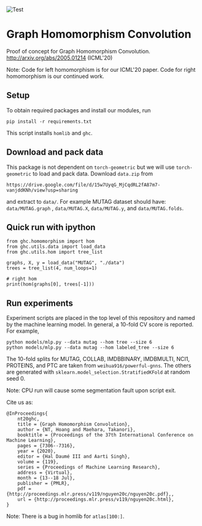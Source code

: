 ![Test](https://github.com/gear/graph-homomorphism-network/workflows/Test/badge.svg)

# Graph Homomorphism Convolution
Proof of concept for Graph Homomorphism Convolution.
http://arxiv.org/abs/2005.01214 (ICML'20)

Note: Code for left homomorphism is for our ICML'20 paper.
Code for right homomorphism is our continued work.

## Setup
To obtain required packages and install our modules, run
```
pip install -r requirements.txt
```
This script installs `homlib` and `ghc`.

## Download and pack data
This package is not dependent on `torch-geometric` but we will use 
`torch-geometric` to load and pack data. Download `data.zip` from
```
https://drive.google.com/file/d/15w7UyqG_MjCqdRL2fA87m7-vanjddKNh/view?usp=sharing
```
and extract to `data/`. For example MUTAG dataset should have: `data/MUTAG.graph`
, `data/MUTAG.X`, `data/MUTAG.y`, and `data/MUTAG.folds`. 

## Quick run with ipython
```
from ghc.homomorphism import hom 
from ghc.utils.data import load_data
from ghc.utils.hom import tree_list

graphs, X, y = load_data("MUTAG", "./data")
trees = tree_list(4, num_loops=1)

# right hom
print(hom(graphs[0], trees[-1]))
```

## Run experiments
Experiment scripts are placed in the top level of this repository and named 
by the machine learning model. In general, a 10-fold CV score is reported.
For example,
```
python models/mlp.py --data mutag --hom tree --size 6 
python models/mlp.py --data mutag --hom labeled_tree --size 6
```
The 10-fold splits for MUTAG, COLLAB, IMDBBINARY, IMDBMULTI, NCI1, PROTEINS, and
PTC are taken from `weihua916/powerful-gnns`. The others are generated with 
`sklearn.model_selection.StratifiedKFold` at random seed 0.

Note: CPU run will cause some segmentation fault upon script exit.

Cite us as:
```
@InProceedings{
    nt20ghc, 
    title = {Graph Homomorphism Convolution}, 
    author = {NT, Hoang and Maehara, Takanori}, 
    booktitle = {Proceedings of the 37th International Conference on Machine Learning}, 
    pages = {7306--7316}, 
    year = {2020}, 
    editor = {Hal Daumé III and Aarti Singh}, 
    volume = {119}, 
    series = {Proceedings of Machine Learning Research}, 
    address = {Virtual}, 
    month = {13--18 Jul}, 
    publisher = {PMLR}, 
    pdf = {http://proceedings.mlr.press/v119/nguyen20c/nguyen20c.pdf},, 
    url = {http://proceedings.mlr.press/v119/nguyen20c.html}, 
}
```

Note: There is a bug in homlib for `atlas[100:]`.
